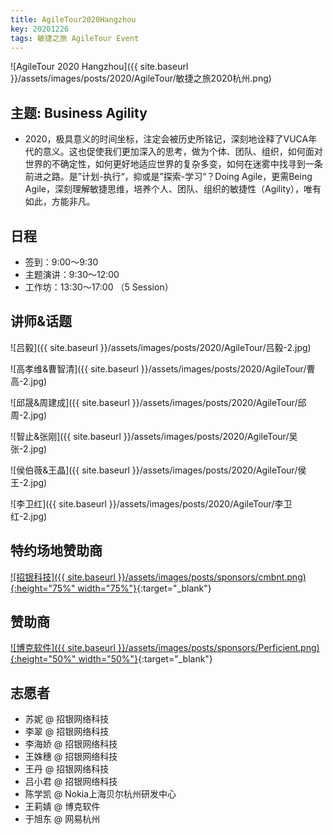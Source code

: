 ```yaml
---
title: AgileTour2020Hangzhou
key: 20201226
tags: 敏捷之旅 AgileTour Event
---
```

![AgileTour 2020 Hangzhou]({{ site.baseurl }}/assets/images/posts/2020/AgileTour/敏捷之旅2020杭州.png)

## 主题: Business Agility

- 2020，极具意义的时间坐标，注定会被历史所铭记，深刻地诠释了VUCA年代的意义。这也促使我们更加深入的思考，做为个体、团队、组织，如何面对世界的不确定性，如何更好地适应世界的复杂多变，如何在迷雾中找寻到一条前进之路。是”计划-执行“，抑或是”探索-学习“？Doing Agile，更需Being Agile，深刻理解敏捷思维，培养个人、团队、组织的敏捷性（Agility），唯有如此，方能非凡。

## 日程
- 签到：9:00～9:30
- 主题演讲：9:30～12:00
- 工作坊：13:30～17:00 （5 Session）

<!--more-->

## 讲师&话题
![吕毅]({{ site.baseurl }}/assets/images/posts/2020/AgileTour/吕毅-2.jpg)

![高孝维&曹智清]({{ site.baseurl }}/assets/images/posts/2020/AgileTour/曹高-2.jpg)

![邱晟&周建成]({{ site.baseurl }}/assets/images/posts/2020/AgileTour/邱周-2.jpg)

![智止&张刚]({{ site.baseurl }}/assets/images/posts/2020/AgileTour/吴张-2.jpg)

![侯伯薇&王晶]({{ site.baseurl }}/assets/images/posts/2020/AgileTour/侯王-2.jpg)

![李卫红]({{ site.baseurl }}/assets/images/posts/2020/AgileTour/李卫红-2.jpg)

## 特约场地赞助商

[![招银科技]({{ site.baseurl }}/assets/images/posts/sponsors/cmbnt.png){:height="75%" width="75%"}](http://cmbnt.cmbchina.com){:target="_blank"}

## 赞助商

[![博克软件]({{ site.baseurl }}/assets/images/posts/sponsors/Perficient.png){:height="50%" width="50%"}](http://www.perficient.com){:target="_blank"}


## 志愿者
- 苏妮 @ 招银网络科技
- 李翠 @ 招银网络科技
- 李海娇 @ 招银网络科技
- 王姝穗 @ 招银网络科技
- 王丹 @ 招银网络科技
- 吕小君 @ 招银网络科技
- 陈学凯 @ Nokia上海贝尔杭州研发中心
- 王莉婧 @ 博克软件
- 于旭东 @ 网易杭州